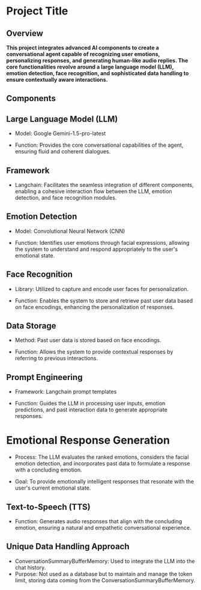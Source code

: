 # Project Title

## Overview

**This project integrates advanced AI components to create a conversational agent capable of recognizing user emotions, personalizing responses, and generating human-like audio replies. The core functionalities revolve around a large language model (LLM), emotion detection, face recognition, and sophisticated data handling to ensure contextually aware interactions.**

## Components

## Large Language Model (LLM)
+ Model: Google Gemini-1.5-pro-latest

+ Function: Provides the core conversational capabilities of the agent, ensuring fluid and coherent dialogues.
  
## Framework

+ Langchain: Facilitates the seamless integration of different components, enabling a cohesive interaction flow between the LLM, emotion detection, and face recognition modules.

## Emotion Detection

+ Model: Convolutional Neural Network (CNN)

+ Function: Identifies user emotions through facial expressions, allowing the system to understand and respond appropriately to the user's emotional state.

## Face Recognition

+ Library: Utilized to capture and encode user faces for personalization.

+ Function: Enables the system to store and retrieve past user data based on face encodings, enhancing the personalization of responses.

## Data Storage

+ Method: Past user data is stored based on face encodings.

+ Function: Allows the system to provide contextual responses by referring to previous interactions.

## Prompt Engineering

+ Framework: Langchain prompt templates

+ Function: Guides the LLM in processing user inputs, emotion predictions, and past interaction data to generate appropriate responses.

# Emotional Response Generation

+ Process: The LLM evaluates the ranked emotions, considers the facial emotion detection, and incorporates past data to formulate a response with a concluding
  emotion.

+ Goal: To provide emotionally intelligent responses that resonate with the user's current emotional state.

## Text-to-Speech (TTS)

+ Function: Generates audio responses that align with the concluding emotion, ensuring a natural and empathetic conversational experience.

## Unique Data Handling Approach
 
+ ConversationSummaryBufferMemory: Used to integrate the LLM into the chat history.
+ Purpose: Not used as a database but to maintain and manage the token limit, storing data coming from the ConversationSummaryBufferMemory.
